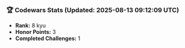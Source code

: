 ### 🏆 Codewars Stats (Updated: 2025-08-13 09:12:09 UTC)

- **Rank:** 8 kyu
- **Honor Points:** 3
- **Completed Challenges:** 1
